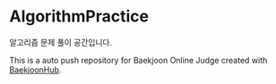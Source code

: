 # AlgorithmPractice
알고리즘 문제 풀이 공간입니다.

This is a auto push repository for Baekjoon Online Judge created with [BaekjoonHub](https://github.com/BaekjoonHub/BaekjoonHub).
